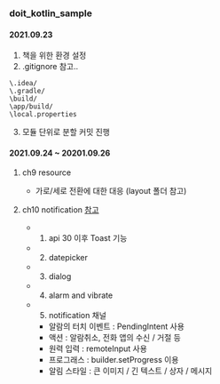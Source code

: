### doit_kotlin_sample

#### 2021.09.23
1. 책을 위한 환경 설정
2. .gitignore 참고..
~~~
\.idea/
\.gradle/
\build/
\app/build/
\local.properties
~~~
3. 모듈 단위로 분할 커밋 진행


#### 2021.09.24 ~ 20201.09.26
1. ch9 resource
    - 가로/세로 전환에 대한 대응 (layout 폴더 참고)

2. ch10 notification
    [참고](ch10_notification/src/main/java/com/huni/engineer/ch10_notification/DialogTestActivity.kt)
    * 1. api 30 이후 Toast 기능 
    * 2. datepicker
    * 3. dialog 
    * 4. alarm and vibrate
    * 5. notification 채널
        - 알람의 터치 이벤트 : PendingIntent 사용
        - 액션 : 알람취소, 전화 앱의 수신 / 거절 등
        - 원력 입력 : remoteInput 사용
        - 프로그래스 : builder.setProgress 이용
        - 알림 스타일 : 큰 이미지 / 긴 텍스트 / 상자 / 메시지 

